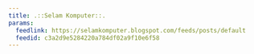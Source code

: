 ```yaml
---
title: .::Selam Komputer::.
params:
  feedlink: https://selamkomputer.blogspot.com/feeds/posts/default
  feedid: c3a2d9e5284220a784df02a9f10e6f58
---
```

